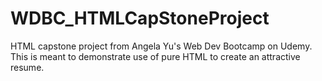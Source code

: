 # WDBC_HTMLCapStoneProject
HTML capstone project from Angela Yu's Web Dev Bootcamp on Udemy.  This is meant to demonstrate use of pure HTML to create an attractive resume.
